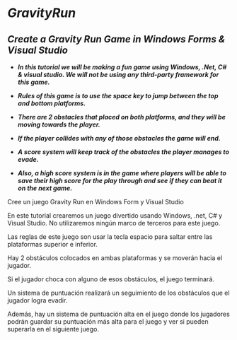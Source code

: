 # _GravityRun_

## _Create a Gravity Run Game in Windows Forms & Visual Studio_

- **_In this tutorial we will be making a fun game using Windows, .Net, C# & visual studio. We will not be using any third-party framework for this game._**
  
- **_Rules of this game is to use the space key to jump between the top and bottom platforms._**
  
- **_There are 2 obstacles that placed on both platforms, and they will be moving towards the player._**
  
- **_If the player collides with any of those obstacles the game will end._**
  
- **_A score system will keep track of the obstacles the player manages to evade._**
  
- **_Also, a high score system is in the game where players will be able to save their high score for the play through and see if they can beat it on the next game._**

Cree un juego Gravity Run en Windows Form y Visual Studio

En este tutorial crearemos un juego divertido usando Windows, .net, C# y Visual Studio. No utilizaremos ningún marco de terceros para este juego.

Las reglas de este juego son usar la tecla espacio para saltar entre las plataformas superior e inferior.

Hay 2 obstáculos colocados en ambas plataformas y se moverán hacia el jugador.

Si el jugador choca con alguno de esos obstáculos, el juego terminará.

Un sistema de puntuación realizará un seguimiento de los obstáculos que el jugador logra evadir.

Además, hay un sistema de puntuación alta en el juego donde los jugadores podrán guardar su puntuación más alta para el juego y ver si pueden superarla en el siguiente juego.
